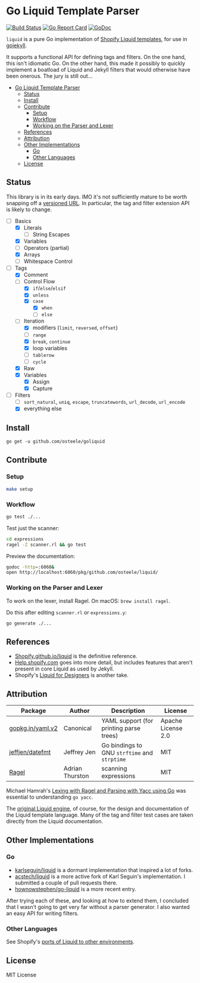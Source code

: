 # Go Liquid Template Parser
[![Build Status](https://travis-ci.org/osteele/liquid.svg?branch=master)](https://travis-ci.org/osteele/liquid)
[![Go Report Card](https://goreportcard.com/badge/github.com/osteele/liquid)](https://goreportcard.com/report/github.com/osteele/liquid)
[![GoDoc](https://godoc.org/github.com/osteele/liquid?status.svg)](http://godoc.org/github.com/osteele/liquid)

`liquid` is a pure Go implementation of [Shopify Liquid templates](https://shopify.github.io/liquid), for use in [gojekyll](https://github.com/osteele/gojekyll).

It supports a functional API for defining tags and filters. On the one hand, this isn't idiomatic Go. On the other hand, this made it possibly to quickly implement a boatload of Liquid and Jekyll filters that would otherwise have been onerous. The jury is still out…

<!-- TOC -->

- [Go Liquid Template Parser](#go-liquid-template-parser)
    - [Status](#status)
    - [Install](#install)
    - [Contribute](#contribute)
        - [Setup](#setup)
        - [Workflow](#workflow)
        - [Working on the Parser and Lexer](#working-on-the-parser-and-lexer)
    - [References](#references)
    - [Attribution](#attribution)
    - [Other Implementations](#other-implementations)
        - [Go](#go)
        - [Other Languages](#other-languages)
    - [License](#license)

<!-- /TOC -->

## Status

This library is in its early days. IMO it's not sufficiently mature to be worth snapping off a [versioned URL](http://labix.org/gopkg.in). In particular, the tag and filter extension API is likely to change.

- [ ] Basics
  - [x] Literals
    - [ ] String Escapes
  - [x] Variables
  - [ ] Operators (partial)
  - [x] Arrays
  - [ ] Whitespace Control
- [ ] Tags
  - [x] Comment
  - [ ] Control Flow
    - [x] `if`/`else`/`elsif`
    - [x] `unless`
    - [x] `case`
      - [x] `when`
      - [ ] `else`
  - [ ] Iteration
      - [x] modifiers (`limit`, `reversed`, `offset`)
      - [ ] `range`
      - [x] `break`, `continue`
      - [x] loop variables
      - [ ] `tablerow`
      - [ ] `cycle`
  - [x] Raw
  - [x] Variables
    - [x] Assign
    - [x] Capture
- [ ] Filters
  - [ ] `sort_natural`, `uniq`, `escape`, `truncatewords`, `url_decode`, `url_encode`
  - [x] everything else

## Install

`go get -u github.com/osteele/goliquid`

## Contribute

### Setup

```bash
make setup
```

### Workflow

```bash
go test ./...
```

Test just the scanner:

```bash
cd expressions
ragel -Z scanner.rl && go test
```

Preview the documentation:

```bash
godoc -http=:6060&
open http://localhost:6060/pkg/github.com/osteele/liquid/
```

### Working on the Parser and Lexer

To work on the lexer, install Ragel. On macOS: `brew install ragel`.

Do this after editing `scanner.rl` or `expressions.y`:

```bash
go generate ./...
```

## References

* [Shopify.github.io/liquid](https://shopify.github.io/liquid) is the definitive reference.
* [Help.shopify.com](https://help.shopify.com/themes/liquid) goes into more detail, but includes features that aren't present in core Liquid as used by Jekyll.
* Shopify's [Liquid for Designers](https://github.com/Shopify/liquid/wiki/Liquid-for-Designers) is another take.


## Attribution

| Package                                               | Author          | Description                                  | License            |
|-------------------------------------------------------|-----------------|----------------------------------------------|--------------------|
| [gopkg.in/yaml.v2](https://github.com/go-yaml/yaml)   | Canonical       | YAML support (for printing parse trees)      | Apache License 2.0 |
| [jeffjen/datefmt](https://github.com/jeffjen/datefmt) | Jeffrey Jen     | Go bindings to GNU `strftime` and `strptime` | MIT                |
| [Ragel](http://www.colm.net/open-source/ragel/)       | Adrian Thurston | scanning expressions                         | MIT                |

Michael Hamrah's [Lexing with Ragel and Parsing with Yacc using Go](https://medium.com/@mhamrah/lexing-with-ragel-and-parsing-with-yacc-using-go-81e50475f88f) was essential to understanding `go yacc`.

The [original Liquid engine](https://shopify.github.io/liquid), of course, for the design and documentation of the Liquid template language. Many of the tag and filter test cases are taken directly from the Liquid documentation.

## Other Implementations

### Go

* [karlseguin/liquid](https://github.com/karlseguin/liquid) is a dormant implementation that inspired a lot of forks.
* [acstech/liquid](https://github.com/acstech/liquid) is a more active fork of Karl Seguin's implementation. I submitted a couple of pull requests there.
* [hownowstephen/go-liquid](https://github.com/hownowstephen/go-liquid) is a more recent entry.

After trying each of these, and looking at how to extend them, I concluded that I wasn't going to get very far without a parser generator. I also wanted an easy API for writing filters.

### Other Languages

 See Shopify's [ports of Liquid to other environments](https://github.com/Shopify/liquid/wiki/Ports-of-Liquid-to-other-environments).

## License

MIT License
